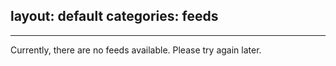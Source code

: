 layout: default
categories: feeds
---
---
Currently, there are no feeds available. Please try again later.